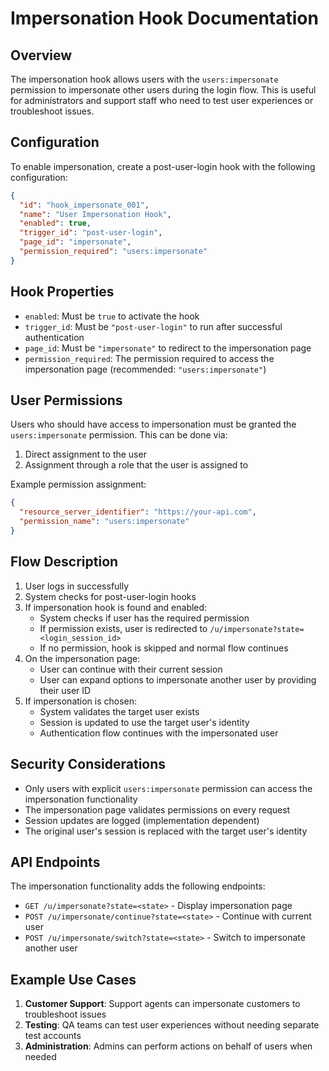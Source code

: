 # Impersonation Hook Documentation

## Overview

The impersonation hook allows users with the `users:impersonate` permission to impersonate other users during the login flow. This is useful for administrators and support staff who need to test user experiences or troubleshoot issues.

## Configuration

To enable impersonation, create a post-user-login hook with the following configuration:

```json
{
  "id": "hook_impersonate_001",
  "name": "User Impersonation Hook",
  "enabled": true,
  "trigger_id": "post-user-login",
  "page_id": "impersonate",
  "permission_required": "users:impersonate"
}
```

## Hook Properties

- `enabled`: Must be `true` to activate the hook
- `trigger_id`: Must be `"post-user-login"` to run after successful authentication
- `page_id`: Must be `"impersonate"` to redirect to the impersonation page
- `permission_required`: The permission required to access the impersonation page (recommended: `"users:impersonate"`)

## User Permissions

Users who should have access to impersonation must be granted the `users:impersonate` permission. This can be done via:

1. Direct assignment to the user
2. Assignment through a role that the user is assigned to

Example permission assignment:

```json
{
  "resource_server_identifier": "https://your-api.com",
  "permission_name": "users:impersonate"
}
```

## Flow Description

1. User logs in successfully
2. System checks for post-user-login hooks
3. If impersonation hook is found and enabled:
   - System checks if user has the required permission
   - If permission exists, user is redirected to `/u/impersonate?state=<login_session_id>`
   - If no permission, hook is skipped and normal flow continues
4. On the impersonation page:
   - User can continue with their current session
   - User can expand options to impersonate another user by providing their user ID
5. If impersonation is chosen:
   - System validates the target user exists
   - Session is updated to use the target user's identity
   - Authentication flow continues with the impersonated user

## Security Considerations

- Only users with explicit `users:impersonate` permission can access the impersonation functionality
- The impersonation page validates permissions on every request
- Session updates are logged (implementation dependent)
- The original user's session is replaced with the target user's identity

## API Endpoints

The impersonation functionality adds the following endpoints:

- `GET /u/impersonate?state=<state>` - Display impersonation page
- `POST /u/impersonate/continue?state=<state>` - Continue with current user
- `POST /u/impersonate/switch?state=<state>` - Switch to impersonate another user

## Example Use Cases

1. **Customer Support**: Support agents can impersonate customers to troubleshoot issues
2. **Testing**: QA teams can test user experiences without needing separate test accounts
3. **Administration**: Admins can perform actions on behalf of users when needed
